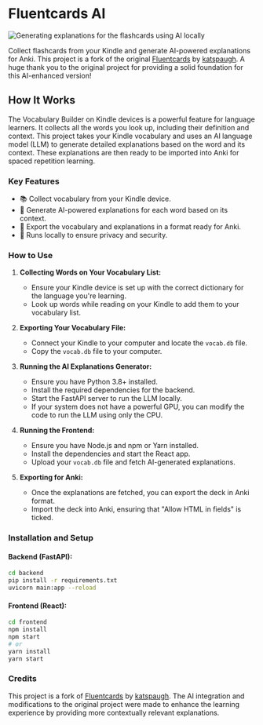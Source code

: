 
# Fluentcards AI

![Generating explanations for the flashcards using AI locally](./assets/generating-explanations-using-AI-Locally.gif)

Collect flashcards from your Kindle and generate AI-powered explanations for Anki. This project is a fork of the original [Fluentcards](https://github.com/katspaugh/fluentcards) by [katspaugh](https://github.com/katspaugh). A huge thank you to the original project for providing a solid foundation for this AI-enhanced version!

## How It Works

The Vocabulary Builder on Kindle devices is a powerful feature for language learners. It collects all the words you look up, including their definition and context. This project takes your Kindle vocabulary and uses an AI language model (LLM) to generate detailed explanations based on the word and its context. These explanations are then ready to be imported into Anki for spaced repetition learning.

### Key Features

- 📚 Collect vocabulary from your Kindle device.
- 🧠 Generate AI-powered explanations for each word based on its context.
- 📝 Export the vocabulary and explanations in a format ready for Anki.
- 🔧 Runs locally to ensure privacy and security.

### How to Use

1. **Collecting Words on Your Vocabulary List:**
   - Ensure your Kindle device is set up with the correct dictionary for the language you're learning.
   - Look up words while reading on your Kindle to add them to your vocabulary list.

2. **Exporting Your Vocabulary File:**
   - Connect your Kindle to your computer and locate the `vocab.db` file.
   - Copy the `vocab.db` file to your computer.

3. **Running the AI Explanations Generator:**
   - Ensure you have Python 3.8+ installed.
   - Install the required dependencies for the backend.
   - Start the FastAPI server to run the LLM locally.
   - If your system does not have a powerful GPU, you can modify the code to run the LLM using only the CPU.

4. **Running the Frontend:**
   - Ensure you have Node.js and npm or Yarn installed.
   - Install the dependencies and start the React app.
   - Upload your `vocab.db` file and fetch AI-generated explanations.

5. **Exporting for Anki:**
   - Once the explanations are fetched, you can export the deck in Anki format.
   - Import the deck into Anki, ensuring that "Allow HTML in fields" is ticked.

### Installation and Setup

#### Backend (FastAPI):

```bash
cd backend
pip install -r requirements.txt
uvicorn main:app --reload
```

#### Frontend (React):

```bash
cd frontend
npm install
npm start
# or
yarn install
yarn start
```

### Credits

This project is a fork of [Fluentcards](https://github.com/katspaugh/fluentcards) by [katspaugh](https://github.com/katspaugh). The AI integration and modifications to the original project were made to enhance the learning experience by providing more contextually relevant explanations.
